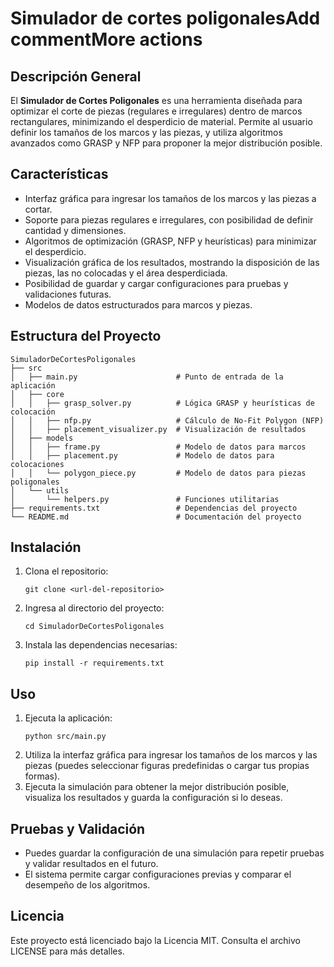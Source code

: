 # Simulador de cortes poligonalesAdd commentMore actions

## Descripción General
El **Simulador de Cortes Poligonales** es una herramienta diseñada para optimizar el corte de piezas (regulares e irregulares) dentro de marcos rectangulares, minimizando el desperdicio de material. Permite al usuario definir los tamaños de los marcos y las piezas, y utiliza algoritmos avanzados como GRASP y NFP para proponer la mejor distribución posible.

## Características
- Interfaz gráfica para ingresar los tamaños de los marcos y las piezas a cortar.
- Soporte para piezas regulares e irregulares, con posibilidad de definir cantidad y dimensiones.
- Algoritmos de optimización (GRASP, NFP y heurísticas) para minimizar el desperdicio.
- Visualización gráfica de los resultados, mostrando la disposición de las piezas, las no colocadas y el área desperdiciada.
- Posibilidad de guardar y cargar configuraciones para pruebas y validaciones futuras.
- Modelos de datos estructurados para marcos y piezas.

## Estructura del Proyecto
```
SimuladorDeCortesPoligonales
├── src
│   ├── main.py                      # Punto de entrada de la aplicación
│   ├── core
│   │   ├── grasp_solver.py          # Lógica GRASP y heurísticas de colocación
│   │   ├── nfp.py                   # Cálculo de No-Fit Polygon (NFP)
│   │   ├── placement_visualizer.py  # Visualización de resultados
│   ├── models
│   │   ├── frame.py                 # Modelo de datos para marcos
│   │   ├── placement.py             # Modelo de datos para colocaciones
│   │   └── polygon_piece.py         # Modelo de datos para piezas poligonales
│   └── utils
│       └── helpers.py               # Funciones utilitarias
├── requirements.txt                 # Dependencias del proyecto
└── README.md                        # Documentación del proyecto
```

## Instalación
1. Clona el repositorio:
   ```
   git clone <url-del-repositorio>
   ```
2. Ingresa al directorio del proyecto:
   ```
   cd SimuladorDeCortesPoligonales
   ```
3. Instala las dependencias necesarias:
   ```
   pip install -r requirements.txt
   ```

## Uso
1. Ejecuta la aplicación:
   ```
   python src/main.py
   ```
2. Utiliza la interfaz gráfica para ingresar los tamaños de los marcos y las piezas (puedes seleccionar figuras predefinidas o cargar tus propias formas).
3. Ejecuta la simulación para obtener la mejor distribución posible, visualiza los resultados y guarda la configuración si lo deseas.

## Pruebas y Validación
- Puedes guardar la configuración de una simulación para repetir pruebas y validar resultados en el futuro.
- El sistema permite cargar configuraciones previas y comparar el desempeño de los algoritmos.

## Licencia
Este proyecto está licenciado bajo la Licencia MIT. Consulta el archivo LICENSE para más detalles.